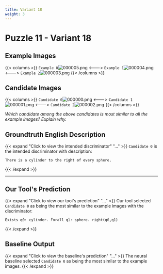 ```yaml
---
title: Variant 18
weight: 3
---
```


# Puzzle 11 - Variant 18

## Example Images
{{< columns >}}
`Example 0`![000005.png](/clevr-variants/alternation/fovariant-18/render/images/CLEVR_val_000005.png)
<--->
`Example 1`![000004.png](/clevr-variants/alternation/fovariant-18/render/images/CLEVR_val_000004.png)
<--->
`Example 2`![000003.png](/clevr-variants/alternation/fovariant-18/render/images/CLEVR_val_000003.png)
{{< /columns >}}

## Candidate Images
{{< columns >}}
`Candidate 0`![000000.png](/clevr-variants/alternation/fovariant-18/render/images/CLEVR_val_000000.png)
<--->
`Candidate 1`![000001.png](/clevr-variants/alternation/fovariant-18/render/images/CLEVR_val_000001.png)
<--->
`Candidate 2`![000002.png](/clevr-variants/alternation/fovariant-18/render/images/CLEVR_val_000002.png)
{{< /columns >}}

*Which candidate among the above candidates is most similar to all the example images? Explain why.*

## Groundtruth English Description

{{< expand "Click to view the intended discriminator" "..." >}}
`Candidate 0` is the intended discriminator with description:
```plaintext 
There is a cylinder to the right of every sphere.
```
{{< /expand >}}

---



## Our Tool's Prediction

{{< expand "Click to view our tool's prediction" "..." >}}
Our tool selected `Candidate 0` as being the most similar to the example images with the discriminator:
```plaintext
Exists q0: cylinder. Forall q1: sphere. right(q0,q1)
```
{{< /expand >}}



## Baseline Output

{{< expand "Click to view the baseline's prediction" "..." >}}
The neural baseline selected `Candidate 0` as being the most similar to the example images.
{{< /expand >}}

